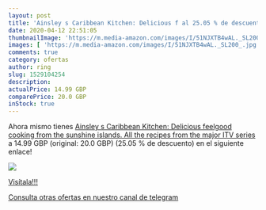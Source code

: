 ```yaml
---
layout: post
title: 'Ainsley s Caribbean Kitchen: Delicious f al 25.05 % de descuento'
date: 2020-04-12 22:51:05
thumbnailImage: 'https://m.media-amazon.com/images/I/51NJXTB4wAL._SL200_.jpg'
images: [ 'https://m.media-amazon.com/images/I/51NJXTB4wAL._SL200_.jpg' ]
comments: true
category: ofertas
author: ring
slug: 1529104254
description:
actualPrice: 14.99 GBP
comparePrice: 20.0 GBP
inStock: true
---
```


Ahora mismo tienes [Ainsley s Caribbean Kitchen: Delicious feelgood cooking from the sunshine islands. All the recipes from the major ITV series](https://www.amazon.com/dp/1529104254/?tag=redken08-20) a 14.99 GBP (original: 20.0 GBP) (25.05 %  de descuento) en el siguiente enlace!

[![](https://m.media-amazon.com/images/I/51NJXTB4wAL._SL200_.jpg)](https://www.amazon.com/dp/1529104254/?tag=redken08-20)

[Visítala!!!](https://www.amazon.com/dp/1529104254/?tag=redken08-20)

[Consulta otras ofertas en nuestro canal de telegram](https://t.me/s/ofertas25)
